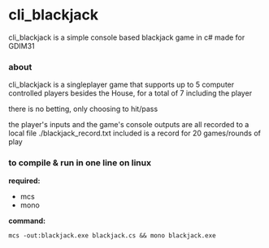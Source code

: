 # cli_blackjack
cli_blackjack is a simple console based blackjack game in c#
made for GDIM31

### about
cli_blackjack is a singleplayer game that supports up to 5 computer controlled players besides the House, for a total of 7 including the player

there is no betting, only choosing to hit/pass

the player's inputs and the game's console outputs are all recorded to a local file ./blackjack_record.txt
included is a record for 20 games/rounds of play

### to compile & run in one line on linux
**required:**
 - mcs
 - mono

**command:**

`mcs -out:blackjack.exe blackjack.cs && mono blackjack.exe`
